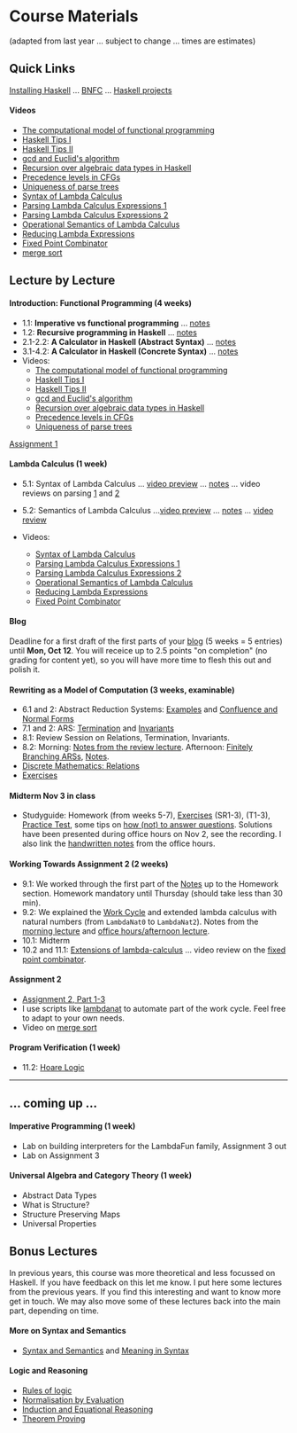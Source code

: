 
# Course Materials

(adapted from last year ... subject to change ... times are estimates)

## Quick Links

[Installing Haskell](https://hackmd.io/@alexhkurz/Hk86XnCzD) ... [BNFC](BNFC-installation.md) ... [Haskell projects](haskell-projects.md)

#### Videos
- [The computational model of functional programming](https://youtu.be/u_OMwv8tDVg)
- [Haskell Tips I](https://youtu.be/wj0j2HjMw6w)
- [Haskell Tips II](https://youtu.be/naNLE4GLrTo)
- [gcd and Euclid's algorithm](https://youtu.be/ZcJMj0antos)
- [Recursion over algebraic data types in Haskell](https://youtu.be2YLfJvOtLwA)
- [Precedence levels in CFGs](https://youtu.be/jf1xhZSpCvg)  
- [Uniqueness of parse trees](https://youtu.be/3ZLkPwB_c9g) 
- [Syntax of Lambda Calculus](https://youtu.be/D0kH1BpNr14)
- [Parsing Lambda Calculus Expressions 1](https://youtu.be/eYstx7uuE6c)
- [Parsing Lambda Calculus Expressions 2](https://youtu.be/yls1NEUlzZA)
- [Operational Semantics of Lambda Calculus](https://youtu.beh4aT42t7v9c)
- [Reducing Lambda Expressions](https://youtu.be/for3Meg1Lbc)
- [Fixed Point Combinator](https://youtu.be/XvDOwbSh3xE)
- [merge sort](https://youtu.be/W2CknJGgzr0)


## Lecture by Lecture 

#### Introduction: Functional Programming (4 weeks)

- 1.1: **Imperative vs functional programming**  ... [notes](https://hackmd.io/@alexhkurz/SJKWvna6U)
- 1.2: **Recursive programming in Haskell** ... [notes](https://hackmd.io/@alexhkurz/H1jUka4Gv)  
- 2.1-2.2: **A Calculator in Haskell (Abstract Syntax)** ... [notes](https://hackmd.io/@alexhkurz/SyxKCkR6U)
- 3.1-4.2: **A Calculator in Haskell (Concrete Syntax)** ...  [notes](https://hackmd.io/@alexhkurz/HJVtVl068)
- Videos:
  - [The computational model of functional programming](https://youtu.be/u_OMwv8tDVg)
  - [Haskell Tips I](https://youtu.be/wj0j2HjMw6w)
  - [Haskell Tips II](https://youtu.be/naNLE4GLrTo)
  - [gcd and Euclid's algorithm](https://youtu.be/ZcJMj0antos)
  - [Recursion over algebraic data types in Haskell](https://youtu.be/2YLfJvOtLwA)
  - [Precedence levels in CFGs](https://youtu.be/jf1xhZSpCvg)  
  - [Uniqueness of parse trees](https://youtu.be/3ZLkPwB_c9g) 

[Assignment 1](assignments.md) 


#### Lambda Calculus (1 week)

- 5.1: Syntax of Lambda Calculus ... [video preview](https://youtu.be/D0kH1BpNr14) ... [notes](https://hackmd.io/@alexhkurz/S1D0yP8Bw) ... video reviews on parsing [1](https://youtu.be/eYstx7uuE6c) and [2](https://youtu.be/yls1NEUlzZA)
- 5.2: Semantics of Lambda Calculus ...[video preview](https://youtu.be/h4aT42t7v9c) ... [notes](https://hackmd.io/@alexhkurz/H1e4Nv8Bv) ... [video review](https://youtu.be/for3Meg1Lbc)

- Videos:
  - [Syntax of Lambda Calculus](https://youtu.be/D0kH1BpNr14)
  - [Parsing Lambda Calculus Expressions 1](https://youtu.be/eYstx7uuE6c)
  - [Parsing Lambda Calculus Expressions 2](https://youtu.be/yls1NEUlzZA)
  - [Operational Semantics of Lambda Calculus](https://youtu.be/h4aT42t7v9c)
  - [Reducing Lambda Expressions](https://youtu.be/for3Meg1Lbc)
  - [Fixed Point Combinator](https://youtu.be/XvDOwbSh3xE)

#### Blog

Deadline for a first draft of the first parts of your [blog](blog.md) (5 weeks = 5 entries) until **Mon, Oct 12**. You will receice up to 2.5 points "on completion" (no grading for content yet), so you will have more time to flesh this out and polish it.

#### Rewriting as a Model of Computation (3 weeks, examinable)

- 6.1 and 2: Abstract Reduction Systems: [Examples](https://hackmd.io/@alexhkurz/BJfvFVK8v) and [Confluence and Normal Forms](https://hackmd.io/@alexhkurz/r1hRZaG8v)    
- 7.1 and 2: ARS: [Termination](https://hackmd.io/@alexhkurz/BJoZF44Iw) and [Invariants](https://hackmd.io/@alexhkurz/BkMoUhXvD)
- 8.1: Review Session on Relations, Termination, Invariants. 
- 8.2: Morning: [Notes from the review lecture](https://github.com/alexhkurz/programming-languages-2020/blob/master/resources/PL2020-Oct%2022-morning.pdf). Afternoon: [Finitely Branching ARSs](https://hackmd.io/@alexhkurz/rkX-t-HdH), [Notes](https://github.com/alexhkurz/programming-languages-2020/blob/master/resources/PL2020-Oct%2022-afternoon.pdf).
- [Discrete Mathematics: Relations](https://hackmd.io/@alexhkurz/SJ1cc-dDr)
- [Exercises](https://hackmd.io/@alexhkurz/BJ23jmpIw)

#### Midterm Nov 3 in class 

- Studyguide: Homework (from weeks 5-7), [Exercises](https://hackmd.io/@alexhkurz/BJ23jmpIw) (SR1-3), (T1-3), [Practice Test](exams/midterm-practice-test.pdf), some tips on [how (not) to answer questions](https://hackmd.io/@alexhkurz/HktZpo2DP). Solutions have been presented during office hours on Nov 2, see the recording. I also link the [handwritten notes](https://github.com/alexhkurz/programming-languages-2020/blob/master/resources/Office%20Hours%20Practice%20Test.pdf) from the office hours.


#### Working Towards Assignment 2 (2 weeks)

- 9.1: We worked through the first part of the [Notes](https://github.com/alexhkurz/programming-languages-2020/blob/master/Lab1-Lambda-Calculus/README.md) up to the Homework section. Homework mandatory until Thursday (should take less than 30 min).
- 9.2: We explained the [Work Cycle](https://github.com/alexhkurz/programming-languages-2020/blob/master/Lab1-Lambda-Calculus/README.md) and extended lambda calculus with natural numbers (from `LambdaNat0` to `LambdaNat2`). Notes from the [morning lecture](https://github.com/alexhkurz/programming-languages-2020/blob/master/resources/morning%20lecture%20Oct%2029.pdf) and [office hours/afternoon lecture](https://github.com/alexhkurz/programming-languages-2020/blob/master/resources/Office-hours-afternoon-Lecture-Oct-29.pdf).
- 10.1: Midterm
- 10.2 and 11.1: [Extensions of lambda-calculus](https://hackmd.io/@alexhkurz/rJEeYqZtw) ... video review on the [fixed point combinator](https://youtu.be/XvDOwbSh3xE).

#### Assignment 2

- [Assignment 2, Part 1-3](assignment-2.md)
- I use scripts like [lambdanat](lambdanat) to automate part of the work cycle. Feel free to adapt to your own needs.
- Video on [merge sort](https://youtu.be/W2CknJGgzr0)

#### Program Verification (1 week)

- 11.2: [Hoare Logic](https://hackmd.io/Df57tnuCSGaW8wqqsl57FQ) 

---

## ... coming up ... 

#### Imperative Programming (1 week)

- Lab on building interpreters for the LambdaFun family, Assignment 3 out
- Lab on Assignment 3

#### Universal Algebra and Category Theory (1 week)

 - Abstract Data Types
 - What is Structure?
 - Structure Preserving Maps
 - Universal Properties

## Bonus Lectures

In previous years, this course was more theoretical and less focussed on Haskell. If you have feedback on this let me know. I put here some lectures from the previous years. If you find this interesting and want to know more get in touch. We may also move some of these lectures back into the main part, depending on time.


#### More on Syntax and Semantics

- [Syntax and Semantics](https://hackmd.io/r_6EY8pVR7OdijRAEFNKvg) and  [Meaning in Syntax](https://hackmd.io/khfFd9N2RRWau8o-1ACc_g) 

#### Logic and Reasoning 

- [Rules of logic](https://hackmd.io/xJ8NOiK4S5qnYvEI85bHig)
- [Normalisation by Evaluation](https://hackmd.io/w9RLzXmcS86U4HVAQi5Lqg)
- [Induction and Equational Reasoning](https://hackmd.io/02w2FuLsT_uKYQxkPSdvtw)
- [Theorem Proving](https://hackmd.io/JrBBURefROGD1xMN44Zivw)